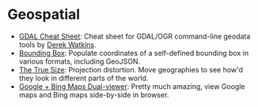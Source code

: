 # Geospatial      

* [GDAL Cheat Sheet](https://github.com/dwtkns/gdal-cheat-sheet): Cheat sheet for GDAL/OGR command-line geodata tools by [Derek Watkins](https://github.com/dwtkns).  
* [Bounding Box](http://boundingbox.klokantech.com): Populate coordinates of a self-defined bounding box in various formats, including GeoJSON.  
* [The True Size](http://thetruesize.com): Projection distortion. Move geographies to see how'd they look in different parts of the world.  
* [Google + Bing Maps Dual-viewer](http://data.mapchannels.com/mm/dual2/map.htm): Pretty much amazing, view Google maps and Bing maps side-by-side in browser.  
